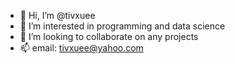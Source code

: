 - 👋 Hi, I’m @tivxuee
- 👀 I’m interested in programming and data science
- 💞️ I’m looking to collaborate on any projects
- 📫 email: tivxuee@yahoo.com

<!---
tivxuee/tivxuee is a ✨ special ✨ repository because its `README.md` (this file) appears on your GitHub profile.
You can click the Preview link to take a look at your changes.
--->

